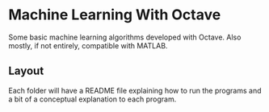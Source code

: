 # Machine Learning With Octave
Some basic machine learning algorithms developed with Octave. Also mostly, if not entirely, compatible with MATLAB.

## Layout
Each folder will have a README file explaining how to run the programs and a bit of a conceptual explanation to each program.

